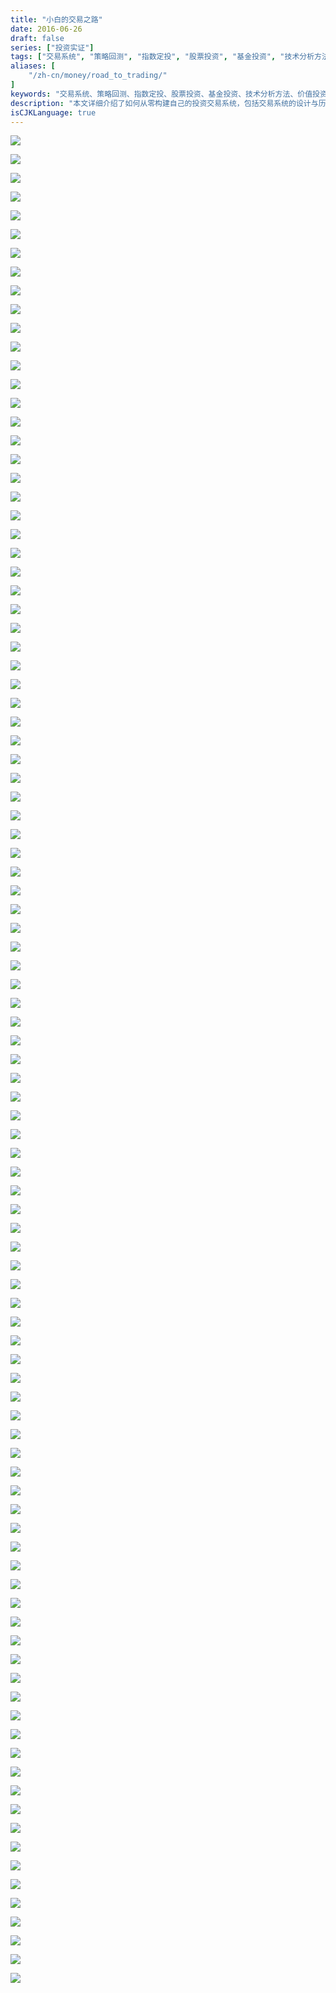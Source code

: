 ```yaml
---
title: "小白的交易之路"
date: 2016-06-26
draft: false
series: ["投资实证"]
tags: ["交易系统", "策略回测", "指数定投", "股票投资", "基金投资", "技术分析方法", "价值投资", "交易心理", "设计技术指标", "止损", "资产相关度", "大类资产配置", "海龟交易系统", "双均线交易系统", "风险管理", "交易日记"]
aliases: [
    "/zh-cn/money/road_to_trading/"
]
keywords: "交易系统、策略回测、指数定投、股票投资、基金投资、技术分析方法、价值投资、交易心理、设计技术指标、止损、资产相关度、大类资产配置、海龟交易系统、双均线交易系统、风险管理、交易日记"
description: "本文详细介绍了如何从零构建自己的投资交易系统，包括交易系统的设计与历史回测、股票基金投资基本知识、技术分析与基本面分析的区别、投资交易的心理建设、交易仓位的资金管理及风险管理、止损点的设置、大类资产相关度的分析与配置、海龟交易系统与双均线交易系统的介绍，最后介绍了交易日记的详细编写过程，致力于提高你的股票基金交易能力的建设"
isCJKLanguage: true
---
```


![](https://img.bmpi.dev/road-to-trade.001.png)

![](https://img.bmpi.dev/road-to-trade.002.png)

![](https://img.bmpi.dev/road-to-trade.003.png)

![](https://img.bmpi.dev/road-to-trade.004.png)

![](https://img.bmpi.dev/road-to-trade.005.png)

![](https://img.bmpi.dev/road-to-trade.006.png)

![](https://img.bmpi.dev/road-to-trade.007.png)

![](https://img.bmpi.dev/road-to-trade.008.png)

![](https://img.bmpi.dev/road-to-trade.009.png)

![](https://img.bmpi.dev/road-to-trade.010.png)

![](https://img.bmpi.dev/road-to-trade.011.png)

![](https://img.bmpi.dev/road-to-trade.012.png)

![](https://img.bmpi.dev/road-to-trade.013.png)

![](https://img.bmpi.dev/road-to-trade.014.png)

![](https://img.bmpi.dev/road-to-trade.015.png)

![](https://img.bmpi.dev/road-to-trade.016.png)

![](https://img.bmpi.dev/road-to-trade.017.png)

![](https://img.bmpi.dev/road-to-trade.018.png)

![](https://img.bmpi.dev/road-to-trade.019.png)

![](https://img.bmpi.dev/road-to-trade.020.png)

![](https://img.bmpi.dev/road-to-trade.021.png)

![](https://img.bmpi.dev/road-to-trade.022.png)

![](https://img.bmpi.dev/road-to-trade.023.png)

![](https://img.bmpi.dev/road-to-trade.024.png)

![](https://img.bmpi.dev/road-to-trade.025.png)

![](https://img.bmpi.dev/road-to-trade.026.png)

![](https://img.bmpi.dev/road-to-trade.027.png)

![](https://img.bmpi.dev/road-to-trade.028.png)

![](https://img.bmpi.dev/road-to-trade.029.png)

![](https://img.bmpi.dev/road-to-trade.030.png)

![](https://img.bmpi.dev/road-to-trade.031.png)

![](https://img.bmpi.dev/road-to-trade.032.png)

![](https://img.bmpi.dev/road-to-trade.033.png)

![](https://img.bmpi.dev/road-to-trade.034.png)

![](https://img.bmpi.dev/road-to-trade.035.png)

![](https://img.bmpi.dev/road-to-trade.036.png)

![](https://img.bmpi.dev/road-to-trade.037.png)

![](https://img.bmpi.dev/road-to-trade.038.png)

![](https://img.bmpi.dev/road-to-trade.039.png)

![](https://img.bmpi.dev/road-to-trade.040.png)

![](https://img.bmpi.dev/road-to-trade.041.png)

![](https://img.bmpi.dev/road-to-trade.042.png)

![](https://img.bmpi.dev/road-to-trade.043.png)

![](https://img.bmpi.dev/road-to-trade.044.png)

![](https://img.bmpi.dev/road-to-trade.045.png)

![](https://img.bmpi.dev/road-to-trade.046.png)

![](https://img.bmpi.dev/road-to-trade.047.png)

![](https://img.bmpi.dev/road-to-trade.048.png)

![](https://img.bmpi.dev/road-to-trade.049.png)

![](https://img.bmpi.dev/road-to-trade.050.png)

![](https://img.bmpi.dev/road-to-trade.051.png)

![](https://img.bmpi.dev/road-to-trade.052.png)

![](https://img.bmpi.dev/road-to-trade.053.png)

![](https://img.bmpi.dev/road-to-trade.054.png)

![](https://img.bmpi.dev/road-to-trade.055.png)

![](https://img.bmpi.dev/road-to-trade.056.png)

![](https://img.bmpi.dev/road-to-trade.057.png)

![](https://img.bmpi.dev/road-to-trade.058.png)

![](https://img.bmpi.dev/road-to-trade.059.png)

![](https://img.bmpi.dev/road-to-trade.060.png)

![](https://img.bmpi.dev/road-to-trade.061.png)

![](https://img.bmpi.dev/road-to-trade.062.png)

![](https://img.bmpi.dev/road-to-trade.063.png)

![](https://img.bmpi.dev/road-to-trade.064.png)

![](https://img.bmpi.dev/road-to-trade.065.png)

![](https://img.bmpi.dev/road-to-trade.066.png)

![](https://img.bmpi.dev/road-to-trade.067.png)

![](https://img.bmpi.dev/road-to-trade.068.png)

![](https://img.bmpi.dev/road-to-trade.069.png)

![](https://img.bmpi.dev/road-to-trade.070.png)

![](https://img.bmpi.dev/road-to-trade.071.png)

![](https://img.bmpi.dev/road-to-trade.072.png)

![](https://img.bmpi.dev/road-to-trade.073.png)

![](https://img.bmpi.dev/road-to-trade.074.png)

![](https://img.bmpi.dev/road-to-trade.075.png)

![](https://img.bmpi.dev/road-to-trade.076.png)

![](https://img.bmpi.dev/road-to-trade.077.png)

![](https://img.bmpi.dev/road-to-trade.078.png)

![](https://img.bmpi.dev/road-to-trade.079.png)

![](https://img.bmpi.dev/road-to-trade.080.png)

![](https://img.bmpi.dev/road-to-trade.081.png)

![](https://img.bmpi.dev/road-to-trade.082.png)

![](https://img.bmpi.dev/road-to-trade.083.png)

![](https://img.bmpi.dev/road-to-trade.084.png)

![](https://img.bmpi.dev/road-to-trade.085.png)

![](https://img.bmpi.dev/road-to-trade.086.png)

![](https://img.bmpi.dev/road-to-trade.087.png)

![](https://img.bmpi.dev/road-to-trade.088.png)

![](https://img.bmpi.dev/road-to-trade.089.png)

![](https://img.bmpi.dev/road-to-trade.090.png)

![](https://img.bmpi.dev/road-to-trade.091.png)

![](https://img.bmpi.dev/road-to-trade.092.png)

![](https://img.bmpi.dev/road-to-trade.093.png)

![](https://img.bmpi.dev/road-to-trade.094.png)

![](https://img.bmpi.dev/road-to-trade.095.png)

![](https://img.bmpi.dev/road-to-trade.096.png)

![](https://img.bmpi.dev/road-to-trade.097.png)

![](https://img.bmpi.dev/road-to-trade.098.png)

![](https://img.bmpi.dev/road-to-trade.099.png)
